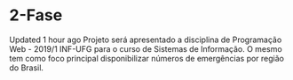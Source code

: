# 2-Fase
  Updated 1 hour ago Projeto será apresentado a disciplina de Programação Web - 2019/1 INF-UFG para o curso de Sistemas de Informação.  O mesmo tem como foco principal disponibilizar números de emergências por região do Brasil.
